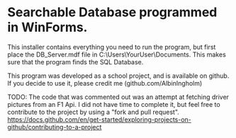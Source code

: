# Searchable Database programmed in WinForms.
This installer contains everything you need to run the program, but first place the DB_Server.mdf file in C:\Users\YourUser\Documents. This makes sure that the program finds the SQL Database.

This program was developed as a school project, and is available on github. If you decide to use it, please credit me (github.com/AlbinIngholm)

TODO:
The code that was commented out was an attempt at fetching driver pictures from an F1 Api. I did not have time to complete it, but feel free to contribute to the project by using a "fork and pull request". https://docs.github.com/en/get-started/exploring-projects-on-github/contributing-to-a-project